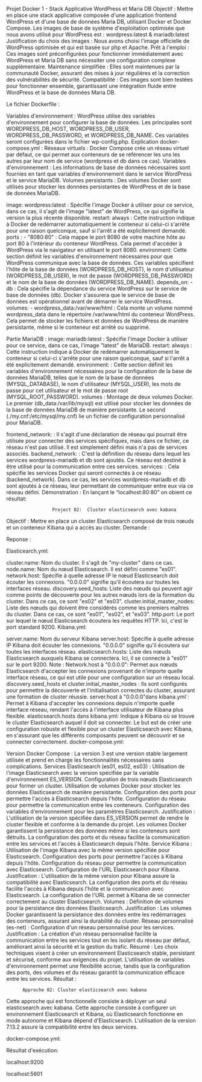 

Projet Docker 1 - Stack Applicative WordPress et Maria DB
Objectif :
Mettre en place une stack applicative composée d'une application frontend WordPress et d'une base de données Maria DB, utilisant Docker et Docker Compose.
Les images de base de système d'exploitation optimisée que nous avons utilisé pour WordPress est : wordpress:latest & mariadb:latest
Justification du choix des images :
Nous avons choisi l'image officielle de WordPress optimisée et  qui est basée sur php et Apache.
Prêt à l'emploi : Ces images sont préconfigurées pour fonctionner immédiatement avec WordPress et Maria DB sans nécessiter une configuration complexe supplémentaire.
Maintenance simplifiée : Elles sont maintenues par la communauté Docker, assurant des mises à jour régulières et la correction des vulnérabilités de sécurité.
Compatibilité : Ces images sont bien testées pour fonctionner ensemble, garantissant une intégration fluide entre WordPress et la base de données Maria DB.

Le fichier Dockerfile : 


Variables d'environnement : WordPress utilise des variables d'environnement pour configurer la base de données. Les principales sont WORDPRESS_DB_HOST, WORDPRESS_DB_USER, WORDPRESS_DB_PASSWORD, et WORDPRESS_DB_NAME. Ces variables seront configurées dans le fichier wp-config.php.
Explication docker-compose.yml : 
Réseaux virtuels : Docker Compose crée un réseau virtuel par défaut, ce qui permet aux conteneurs de se référencer les uns les autres par leur nom de service (wordpress et db dans ce cas).
Variables d'environnement : Les informations de base de données nécessaires sont fournies en tant que variables d'environnement dans le service WordPress et le service MariaDB.
Volumes persistants : Des volumes Docker sont utilisés pour stocker les données persistantes de WordPress et de la base de données MariaDB.

image: wordpress:latest : Spécifie l'image Docker à utiliser pour ce service, dans ce cas, il s'agit de l'image "latest" de WordPress, ce qui signifie la version la plus récente disponible.
restart: always : Cette instruction indique à Docker de redémarrer automatiquement le conteneur si celui-ci s'arrête pour une raison quelconque, sauf si l'arrêt a été explicitement demandé.
ports : - "8080:80" : Cela mappe le port 8080 de votre machine hôte au port 80 à l'intérieur du conteneur WordPress. Cela permet d'accéder à WordPress via le navigateur en utilisant le port 8080.
environment: Cette section définit les variables d'environnement nécessaires pour que WordPress communique avec la base de données. Ces variables spécifient l'hôte de la base de données (WORDPRESS_DB_HOST), le nom d'utilisateur (WORDPRESS_DB_USER), le mot de passe (WORDPRESS_DB_PASSWORD) et le nom de la base de données (WORDPRESS_DB_NAME).
depends_on: - db : Cela spécifie la dépendance du service WordPress sur le service de base de données (db). Docker s'assurera que le service de base de données est opérationnel avant de démarrer le service WordPress.
volumes: - wordpress_data:/var/www/html : Cela monte un volume nommé wordpress_data dans le répertoire /var/www/html du conteneur WordPress. Cela permet de stocker les fichiers et données de WordPress de manière persistante, même si le conteneur est arrêté ou supprimé.



Partie MariaDB :
image: mariadb:latest : Spécifie l'image Docker à utiliser pour ce service, dans ce cas, l'image "latest" de MariaDB.
restart: always : Cette instruction indique à Docker de redémarrer automatiquement le conteneur si celui-ci s'arrête pour une raison quelconque, sauf si l'arrêt a été explicitement demandé.
environment: : Cette section définit les variables d'environnement nécessaires pour la configuration de la base de données MariaDB, telles que le nom de la base de données (MYSQL_DATABASE), le nom d'utilisateur (MYSQL_USER), les mots de passe pour cet utilisateur et le mot de passe root (MYSQL_ROOT_PASSWORD).
volumes : Montage de deux volumes Docker. Le premier (db_data:/var/lib/mysql) est utilisé pour stocker les données de la base de données MariaDB de manière persistante. Le second (./my.cnf:/etc/mysql/my.cnf) lie un fichier de configuration personnalisé pour MariaDB.

frontend_network: : Il s'agit d'une déclaration de réseau qui pourrait être utilisée pour connecter des services spécifiques, mais dans ce fichier, ce réseau n'est pas utilisé. Il est simplement défini mais n'a pas de services associés.
backend_network: : C'est la définition du réseau dans lequel les services wordpress-mariadb et db sont ajoutés. Ce réseau est destiné à être utilisé pour la communication entre ces services.
services: : Cela spécifie les services Docker qui seront connectés à ce réseau (backend_network). Dans ce cas, les services wordpress-mariadb et db sont ajoutés à ce réseau, leur permettant de communiquer entre eux via ce réseau défini.
Démonstration :
En lançant le “localhost:80:80” on obient ce résultat:


                     Project 02:  Cluster elasticsearch avec kabana 

Objectif :   Mettre en place un cluster Elasticsearch composé de trois nœuds et un conteneur Kibana qui a accès au cluster.
Demande : 

Reponse : 

Elasticearch.yml:

cluster.name: Nom du cluster. Il s'agit de "my-cluster" dans ce cas.
node.name: Nom du nœud Elasticsearch. Il est défini comme "es01".
network.host: Spécifie à quelle adresse IP le nœud Elasticsearch doit écouter les connexions. "0.0.0.0" signifie qu'il écoutera sur toutes les interfaces réseau.
discovery.seed_hosts: Liste des nœuds qui peuvent agir comme points de découverte pour les autres nœuds lors de la formation du cluster. Dans ce cas, ce sont "es02" et "es03".
cluster.initial_master_nodes: Liste des nœuds qui doivent être considérés comme les premiers maîtres du cluster. Dans ce cas, ce sont "es01", "es02", et "es03".
http.port: Le port sur lequel le nœud Elasticsearch écoutera les requêtes HTTP. Ici, c'est le port standard 9200.
Kibana.yml: 

server.name: Nom du serveur Kibana
server.host: Spécifie à quelle adresse IP Kibana doit écouter les connexions. "0.0.0.0" signifie qu'il écoutera sur toutes les interfaces réseau.
elasticsearch.hosts: Liste des nœuds Elasticsearch auxquels Kibana se connectera. Ici, il se connecte à "es01" sur le port 9200.
Note : 
Network.host à "0.0.0.0": Permet aux nœuds Elasticsearch d'accepter les connexions provenant de n'importe quelle interface réseau, ce qui est utile pour une configuration sur un réseau local.
discovery.seed_hosts et cluster.initial_master_nodes : Ils sont configurés pour permettre la découverte et l'initialisation correctes du cluster, assurant une formation de cluster réussie.
server.host à "0.0.0.0"dans kibana.yml`: Permet à Kibana d'accepter les connexions depuis n'importe quelle interface réseau, rendant l'accès à l'interface utilisateur de Kibana plus flexible.
elasticsearch.hosts dans kibana.yml: Indique à Kibana où se trouve le cluster Elasticsearch auquel il doit se connecter.
Le but est de créer une configuration robuste et flexible pour un cluster Elasticsearch avec Kibana, en s'assurant que les différents composants peuvent se découvrir et se connecter correctement.
docker-compose.yml:


Version Docker Compose :
La version 3 est une version stable largement utilisée et prend en charge les fonctionnalités nécessaires sans complications.
Services Elasticsearch (es01, es02, es03) :
Utilisation de l'image Elasticsearch avec la version spécifiée par la variable d'environnement ES_VERSION.
Configuration de trois nœuds Elasticsearch pour former un cluster.
Utilisation de volumes Docker pour stocker les données Elasticsearch de manière persistante.
Configuration des ports pour permettre l'accès à Elasticsearch depuis l'hôte.
Configuration du réseau pour permettre la communication entre les conteneurs.
Configuration des variables d'environnement pour les paramètres Elasticsearch.
Justification :
L'utilisation de la version spécifiée dans ES_VERSION permet de rendre le cluster flexible et conforme à la demande du projet.
Les volumes Docker garantissent la persistance des données même si les conteneurs sont détruits.
La configuration des ports et du réseau facilite la communication entre les services et l'accès à Elasticsearch depuis l'hôte.
Service Kibana :
Utilisation de l'image Kibana avec la même version spécifiée pour Elasticsearch.
Configuration des ports pour permettre l'accès à Kibana depuis l'hôte.
Configuration du réseau pour permettre la communication avec Elasticsearch.
Configuration de l'URL Elasticsearch pour Kibana.
Justification :
L'utilisation de la même version pour Kibana assure la compatibilité avec Elasticsearch.
La configuration des ports et du réseau facilite l'accès à Kibana depuis l'hôte et la communication avec Elasticsearch.
La configuration de l'URL permet à Kibana de se connecter correctement au cluster Elasticsearch.
Volumes :
Définition de volumes pour la persistance des données Elasticsearch.
Justification : 
Les volumes Docker garantissent la persistance des données entre les redémarrages des conteneurs, assurant ainsi la durabilité du cluster.
Réseau personnalisé (es-net) :
Configuration d'un réseau personnalisé pour les services.
Justification :
 La création d'un réseau personnalisé facilite la communication entre les services tout en les isolant du réseau par défaut, améliorant ainsi la sécurité et la gestion du trafic.
Résumé :
Les choix techniques visent à créer un environnement Elasticsearch stable, persistant et sécurisé, conforme aux exigences du projet. L'utilisation de variables d'environnement permet une flexibilité accrue, tandis que la configuration des ports, des volumes et du réseau garantit la communication efficace entre les services.
Résultat : 



          Approche 02: Cluster elasticsearch avec kabana 

Cette approche qui est fonctionnelle consiste à déployer un seul elasticsearch avec kabana.
Cette approche consiste à configurer un environnement Elasticsearch et Kibana, où Elasticsearch fonctionne en mode autonome et Kibana dépend d'Elasticsearch. L'utilisation de la version 7.13.2 assure la compatibilité entre les deux services.

docker-compose.yml:


Résultat d'exécution: 

localhost:9200


localhost:5601


